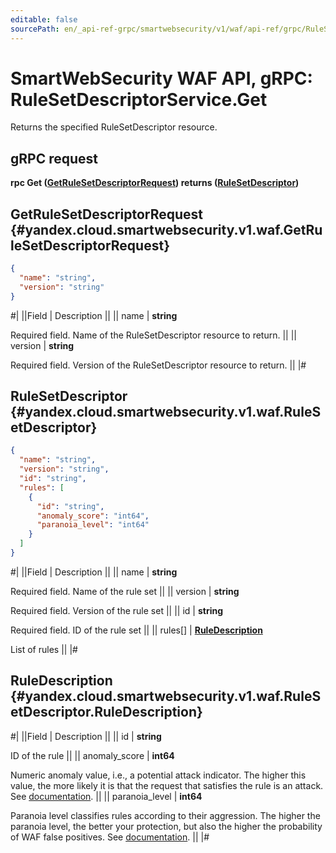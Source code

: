 ```yaml
---
editable: false
sourcePath: en/_api-ref-grpc/smartwebsecurity/v1/waf/api-ref/grpc/RuleSetDescriptor/get.md
---
```


# SmartWebSecurity WAF API, gRPC: RuleSetDescriptorService.Get

Returns the specified RuleSetDescriptor resource.

## gRPC request

**rpc Get ([GetRuleSetDescriptorRequest](#yandex.cloud.smartwebsecurity.v1.waf.GetRuleSetDescriptorRequest)) returns ([RuleSetDescriptor](#yandex.cloud.smartwebsecurity.v1.waf.RuleSetDescriptor))**

## GetRuleSetDescriptorRequest {#yandex.cloud.smartwebsecurity.v1.waf.GetRuleSetDescriptorRequest}

```json
{
  "name": "string",
  "version": "string"
}
```

#|
||Field | Description ||
|| name | **string**

Required field. Name of the RuleSetDescriptor resource to return. ||
|| version | **string**

Required field. Version of the RuleSetDescriptor resource to return. ||
|#

## RuleSetDescriptor {#yandex.cloud.smartwebsecurity.v1.waf.RuleSetDescriptor}

```json
{
  "name": "string",
  "version": "string",
  "id": "string",
  "rules": [
    {
      "id": "string",
      "anomaly_score": "int64",
      "paranoia_level": "int64"
    }
  ]
}
```

#|
||Field | Description ||
|| name | **string**

Required field. Name of the rule set ||
|| version | **string**

Required field. Version of the rule set ||
|| id | **string**

Required field. ID of the rule set ||
|| rules[] | **[RuleDescription](#yandex.cloud.smartwebsecurity.v1.waf.RuleSetDescriptor.RuleDescription)**

List of rules ||
|#

## RuleDescription {#yandex.cloud.smartwebsecurity.v1.waf.RuleSetDescriptor.RuleDescription}

#|
||Field | Description ||
|| id | **string**

ID of the rule ||
|| anomaly_score | **int64**

Numeric anomaly value, i.e., a potential attack indicator.
The higher this value, the more likely it is that the request that satisfies the rule is an attack.
See [documentation](/docs/smartwebsecurity/concepts/waf#anomaly). ||
|| paranoia_level | **int64**

Paranoia level classifies rules according to their aggression.
The higher the paranoia level, the better your protection, but also the higher the probability of WAF false positives.
See [documentation](/docs/smartwebsecurity/concepts/waf#paranoia). ||
|#
